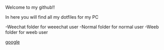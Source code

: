 Welcome to my github!!

In here you will find all my dotfiles for my PC

-Weechat folder for weeechat user
-Normal folder for normal user
-Weeb folder for weeb user

[google](google.com)
